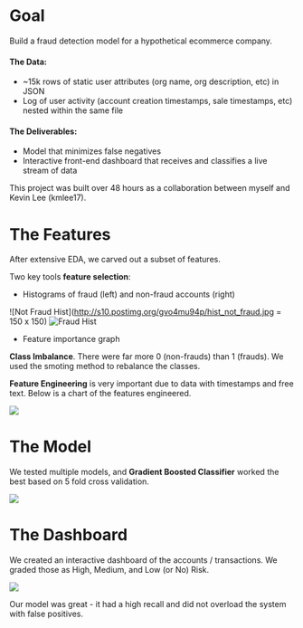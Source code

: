 
# Goal

Build a fraud detection model for a hypothetical ecommerce company.

#### The Data: 
- ~15k rows of static user attributes (org name, org description, etc) in JSON
- Log of user activity (account creation timestamps, sale timestamps, etc) nested within the same file

#### The Deliverables: 
- Model that minimizes false negatives
- Interactive front-end dashboard that receives and classifies a live stream of data

This project was built over 48 hours as a collaboration between myself and Kevin Lee (kmlee17). 

# The Features

After extensive EDA, we carved out a subset of features.  

Two key tools <b>feature selection</b>: 
- Histograms of fraud (left) and non-fraud accounts (right)

![Not Fraud Hist](http://s10.postimg.org/gvo4mu94p/hist_not_fraud.jpg  = 150 x 150)
![Fraud Hist](http://s16.postimg.org/aatvh098l/hist_fraud.jpg)
- Feature importance graph

<b>Class Imbalance</b>. There were far more 0 (non-frauds) than 1 (frauds). We used the smoting method to rebalance the classes. 

<b>Feature Engineering</b> is very important due to data with timestamps and free text. Below is a chart of the features engineered.

![](http://s29.postimg.org/63gx2h7hj/feature_engineering.jpg)

# The Model

We tested multiple models, and <b>Gradient Boosted Classifier</b> worked the best based on 5 fold cross validation.

![](http://s8.postimg.org/ja8zbqq2d/models.jpg)

# The Dashboard

We created an interactive dashboard of the accounts / transactions. We graded those as High, Medium, and Low (or No) Risk. 

![](http://s14.postimg.org/n182vt9kh/dashboard.jpg)

Our model was great - it had a high recall and did not overload the system with false positives. 
